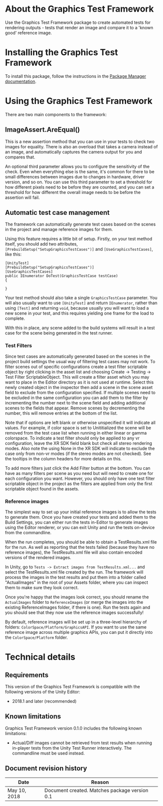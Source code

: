 # About the Graphics Test Framework

Use the Graphics Test Framework package to create automated tests for rendering outputs - tests that render an image and compare it to a 'known good' reference image.

# Installing the Graphics Test Framework

To install this package, follow the instructions in the [Package Manager documentation](https://docs.unity3d.com/Packages/com.unity.package-manager-ui@latest/index.html). 

<a name="UsingPackageName"></a>
# Using the Graphics Test Framework

There are two main components to the framework:

## ImageAssert.AreEqual()

This is a new assertion method that you can use in your tests to check two images for equality. There is also an overload that takes a camera instead of an image, and automatically captures the camera output for you and compares that.

An optional third parameter allows you to configure the sensitivity of the check. Even when everything else is the same, it's common for there to be small differences between images due to changes in hardware, driver version, and so on. You can use this third parameter to set a threshold for how different pixels need to be before they are counted, and you can set a threshold for how different the overall image needs to be before the assertion will fail.

## Automatic test case management

The framework can automatically generate test cases based on the scenes in the project and manage reference images for them.

Using this feature requires a little bit of setup. Firstly, on your test method itself, you should add two attributes, `[PrebuildSetup("SetupGraphicsTestCases")]` and `[UseGraphicsTestCases]`, like this:

```
[UnityTest]
[PrebuildSetup("SetupGraphicsTestCases")]
[UseGraphicsTestCases]
public IEnumerator DoTest(GraphicsTestCase testCase)
{
   
}
```

Your test method should also take a single `GraphicsTestCase` parameter. You will also usually want to use `[UnityTest]` and return `IEnumerator`, rather than using `[Test]` and returning `void`, because usually you will want to load a new scene in your test, and this requires yielding one frame for the load to complete.

With this in place, any scene added to the build systems will result in a test case for the scene being generated in the test runner.

### Test Filters
Since test cases are automatically generated based on the scenes in the project build settings the usual way of filtering test cases may not work.  To filter scenes out of specific configurations create a test filter scriptable object by right clicking in the asset list and choosing Create -> Testing -> Test Filter ScriptableObject.  This will create a filter asset which you may want to place in the Editor directory as it is not used at runtime.  Select this newly created object in the inspector then add a scene in the scene asset field to exclude from the configuration specified.  If multiple scenes need to be excluded in the same configuration you can add them to the filter by incrementing the number next to the scene field and adding additional scenes to the fields that appear.  Remove scenes by decrementing the number, this will remove entries at the bottom of the list.

Note that if options are left blank or otherwise unspecified it will indicate all values.  For example, if color space is set to Unititialized the scene will be removed from the test case list when running in either linear or gamma colorspace.  To indicate a test filter should only be applied to any vr configuration, leave the XR SDK field blank but check all stereo rendering modes.  Also note the using None in the XR SDK will indicate to exclude the case only from non-vr modes (if the stereo modes are not checked).  See the tooltips in the column headers for more details on this.

To add more filters just click the Add Filter button at the bottom.  You can have as many filters per scene as you need but will need to create one for each configuration you want.  However, you should only have one test filter scriptable object in the project as the filters are applied from only the first scriptable object found in the assets.

### Reference images

The simplest way to set up your initial reference images is to allow the tests to generate them. Once you have created your tests and added them to the Build Settings, you can either run the tests in-Editor to generate images using the Editor renderer, or you can exit Unity and run the tests on-device from the commandline.

When the run completes, you should be able to obtain a TestResults.xml file for the run. As well as reporting that the tests failed (because they have no reference images), the TestResults.xml file will also contain encoded versions of the rendered images.

In Unity, go to `Tests -> Extract images from TestResults.xml...` and select the TestResults.xml file created by the run. The framework will process the images in the test results and put them into a folder called "ActualImages" in the root of your Assets folder, where you can inspect them to make sure they look correct.

Once you're happy that the images look correct, you should rename the `ActualImages` folder to `ReferenceImages` (or merge the images into the existing ReferenceImages folder, if there is one). Run the tests again and you should see that they now use the reference images successfully!

By default, reference images will be set up in a three-level hierarchy of folders: `ColorSpace/Platform/GraphicsAPI`. If you want to use the same reference image across multiple graphics APIs, you can put it directly into the `ColorSpace/Platform` folder.

# Technical details
## Requirements

This version of the Graphics Test Framework is compatible with the following versions of the Unity Editor:

* 2018.1 and later (recommended)

## Known limitations

Graphics Test Framework version 0.1.0 includes the following known limitations:

* Actual/Diff images cannot be retrieved from test results when running in-player tests from the Unity Test Runner interactively. The commandline must be used instead.

## Document revision history
|Date|Reason|
|---|---|
|May 10, 2018|Document created. Matches package version 0.1|
